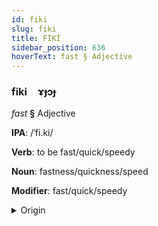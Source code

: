 ```yaml
---
id: fiki
slug: fiki
title: FİKİ
sidebar_position: 636
hoverText: fast § Adjective
---
```


### fiki&emsp;<span kind="abugida">ɤɟɔɟ</span>

*fast* **§** Adjective

**IPA**: /ˈfi.ki/

**Verb**: to be fast/quick/speedy

**Noun**: fastness/quickness/speed

**Modifier**: fast/quick/speedy

<details>
    <summary>Origin</summary>
    Hawaiian wiki [ˈviki]<br/>
    <em>Austronesian Language Family</em>
</details>
